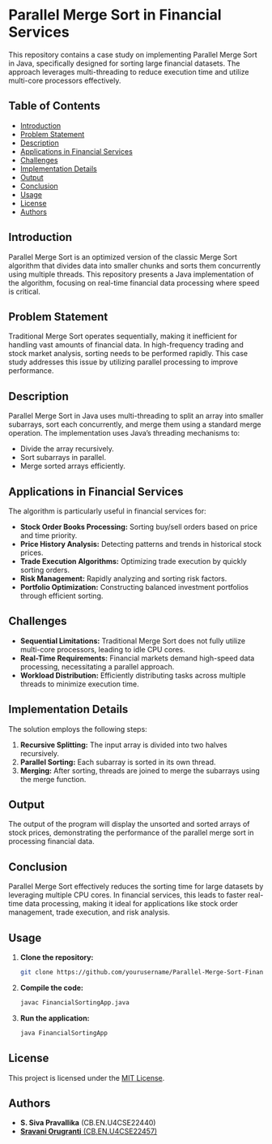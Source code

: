 # Parallel Merge Sort in Financial Services

This repository contains a case study on implementing Parallel Merge Sort in Java, specifically designed for sorting large financial datasets. The approach leverages multi-threading to reduce execution time and utilize multi-core processors effectively.

## Table of Contents
- [Introduction](#introduction)
- [Problem Statement](#problem-statement)
- [Description](#description)
- [Applications in Financial Services](#applications-in-financial-services)
- [Challenges](#challenges)
- [Implementation Details](#implementation-details)
- [Output](#output)
- [Conclusion](#conclusion)
- [Usage](#usage)
- [License](#license)
- [Authors](#authors)

## Introduction
Parallel Merge Sort is an optimized version of the classic Merge Sort algorithm that divides data into smaller chunks and sorts them concurrently using multiple threads. This repository presents a Java implementation of the algorithm, focusing on real-time financial data processing where speed is critical.

## Problem Statement
Traditional Merge Sort operates sequentially, making it inefficient for handling vast amounts of financial data. In high-frequency trading and stock market analysis, sorting needs to be performed rapidly. This case study addresses this issue by utilizing parallel processing to improve performance.

## Description
Parallel Merge Sort in Java uses multi-threading to split an array into smaller subarrays, sort each concurrently, and merge them using a standard merge operation. The implementation uses Java’s threading mechanisms to:
- Divide the array recursively.
- Sort subarrays in parallel.
- Merge sorted arrays efficiently.

## Applications in Financial Services
The algorithm is particularly useful in financial services for:
- **Stock Order Books Processing:** Sorting buy/sell orders based on price and time priority.
- **Price History Analysis:** Detecting patterns and trends in historical stock prices.
- **Trade Execution Algorithms:** Optimizing trade execution by quickly sorting orders.
- **Risk Management:** Rapidly analyzing and sorting risk factors.
- **Portfolio Optimization:** Constructing balanced investment portfolios through efficient sorting.

## Challenges
- **Sequential Limitations:** Traditional Merge Sort does not fully utilize multi-core processors, leading to idle CPU cores.
- **Real-Time Requirements:** Financial markets demand high-speed data processing, necessitating a parallel approach.
- **Workload Distribution:** Efficiently distributing tasks across multiple threads to minimize execution time.

## Implementation Details
The solution employs the following steps:
1. **Recursive Splitting:** The input array is divided into two halves recursively.
2. **Parallel Sorting:** Each subarray is sorted in its own thread.
3. **Merging:** After sorting, threads are joined to merge the subarrays using the merge function.

## Output
The output of the program will display the unsorted and sorted arrays of stock prices, demonstrating the performance of the parallel merge sort in processing financial data.

## Conclusion
Parallel Merge Sort effectively reduces the sorting time for large datasets by leveraging multiple CPU cores. In financial services, this leads to faster real-time data processing, making it ideal for applications like stock order management, trade execution, and risk analysis.

## Usage
1. **Clone the repository:**
   ```bash
   git clone https://github.com/yourusername/Parallel-Merge-Sort-Financial-Services.git
   ```
2. **Compile the code:**
   ```bash
   javac FinancialSortingApp.java
   ```
3. **Run the application:**
   ```bash
   java FinancialSortingApp
   ```

## License
This project is licensed under the [MIT License](LICENSE).

## Authors
- **S. Siva Pravallika** (CB.EN.U4CSE22440)
- [**Sravani Orugranti** (CB.EN.U4CSE22457)](https://github.com/sravs-01)